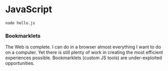 # JavaScript

```Shell
node hello.js
```

### Bookmarklets

The Web is complete. I can do in a browser almost everything I want to do on a computer. Yet there is still plenty of work in creating the most efficient experiences possible. Bookmarklets (custom JS tools) are under-exploited opportunities.